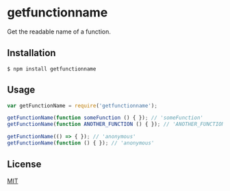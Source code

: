 # getfunctionname

Get the readable name of a function.

## Installation

    $ npm install getfunctionname

## Usage

```javascript
var getFunctionName = require('getfunctionname');

getFunctionName(function someFunction () { }); // 'someFunction'
getFunctionName(function ANOTHER_FUNCTION () { }); // 'ANOTHER_FUNCTION'

getFunctionName(() => { }); // 'anonymous'
getFunctionName(function () { }); // 'anonymous'
```

## License

[MIT](LICENSE)
